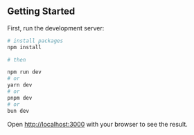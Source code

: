 ## Getting Started

First, run the development server:

```bash
# install packages
npm install

# then

npm run dev
# or
yarn dev
# or
pnpm dev
# or
bun dev
```

Open [http://localhost:3000](http://localhost:3000) with your browser to see the result.
